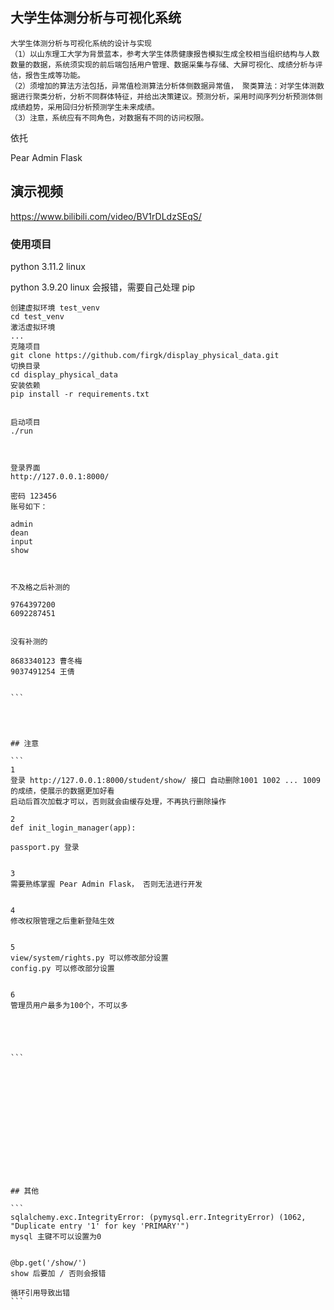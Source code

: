 
## 大学生体测分析与可视化系统

```
大学生体测分析与可视化系统的设计与实现
（1）以山东理工大学为背景蓝本，参考大学生体质健康报告模拟生成全校相当组织结构与人数数量的数据，系统须实现的前后端包括用户管理、数据采集与存储、大屏可视化、成绩分析与评估，报告生成等功能。
（2）须增加的算法方法包括，异常值检测算法分析体侧数据异常值， 聚类算法：对学生体测数据进行聚类分析，分析不同群体特征，并给出决策建议。预测分析，采用时间序列分析预测体侧成绩趋势，采用回归分析预测学生未来成绩。
（3）注意，系统应有不同角色，对数据有不同的访问权限。
```









依托

Pear Admin Flask

## 演示视频

https://www.bilibili.com/video/BV1rDLdzSEqS/

### 使用项目

python 3.11.2
linux


python 3.9.20
linux 会报错，需要自己处理 pip

```
创建虚拟环境 test_venv
cd test_venv
激活虚拟环境
...
克隆项目
git clone https://github.com/firgk/display_physical_data.git
切换目录
cd display_physical_data
安装依赖
pip install -r requirements.txt


启动项目
./run



登录界面
http://127.0.0.1:8000/

```




````
密码 123456
账号如下：

admin
dean
input
show



不及格之后补测的

9764397200
6092287451


没有补测的

8683340123 曹冬梅
9037491254 王倩


```




## 注意

```
1
登录 http://127.0.0.1:8000/student/show/ 接口 自动删除1001 1002 ... 1009 的成绩，使展示的数据更加好看
启动后首次加载才可以，否则就会由缓存处理，不再执行删除操作

2
def init_login_manager(app):

passport.py 登录


3
需要熟练掌握 Pear Admin Flask， 否则无法进行开发


4
修改权限管理之后重新登陆生效


5
view/system/rights.py 可以修改部分设置
config.py 可以修改部分设置


6
管理员用户最多为100个，不可以多





```














## 其他

```
sqlalchemy.exc.IntegrityError: (pymysql.err.IntegrityError) (1062, "Duplicate entry '1' for key 'PRIMARY'")
mysql 主键不可以设置为0


@bp.get('/show/')
show 后要加 / 否则会报错

循环引用导致出错
```










